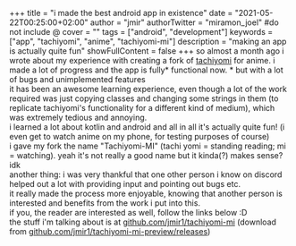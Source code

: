 +++
title = "i made the best android app in existence"
date = "2021-05-22T00:25:00+02:00"
author = "jmir"
authorTwitter = "miramon_joel" #do not include @
cover = ""
tags = ["android", "development"]
keywords = ["app", "tachiyomi", "anime", "tachiyomi-mi"]
description = "making an app is actually quite fun"
showFullContent = false
+++
so almost a month ago i wrote about my experience with creating a fork of [tachiyomi](https://github.com/tachiyomiorg/tachiyomi) for anime.
i made a lot of progress and the app is fully* functional now. * but with a lot of bugs and unimplemented features  
it has been an awesome learning experience, even though a lot of the work required was just copying classes and changing some strings in them 
(to replicate tachiyomi's functionality for a different kind of medium), which was extremely tedious and annoying.  
i learned a lot about kotlin and android and all in all it's actually quite fun! (i even get to watch anime on my phone, for testing purposes of course)  
i gave my fork the name "Tachiyomi-MI" (tachi yomi = standing reading; mi = watching). yeah it's not really a good name but it kinda(?) makes sense? idk  
another thing: i was very thankful that one other person i know on discord helped out a lot with providing input and pointing out bugs etc.  
it really made the process more enjoyable, knowing that another person is interested and benefits from the work i put into this.  
if you, the reader are interested as well, follow the links below :D  
the stuff i'm talking about is at [github.com/jmir1/tachiyomi-mi](https://github.com/jmir1/tachiyomi) (download from [github.com/jmir1/tachiyomi-mi-preview/releases](https://github.com/jmir1/tachiyomi-mi-preview/releases))
